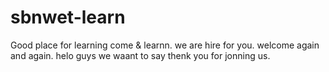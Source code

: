 # sbnwet-learn
Good place for learning
come & learnn.
we are hire for you.
welcome again and again.
helo guys we waant to say thenk you for jonning us.
